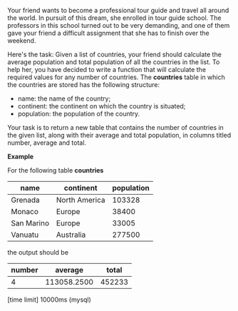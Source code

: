 Your friend wants to become a professional tour guide and travel all around the world. In pursuit of this dream, she enrolled in tour guide school. The professors in this school turned out to be very demanding, and one of them gave your friend a difficult assignment that she has to finish over the weekend.

Here's the task: Given a list of countries, your friend should calculate the average population and total population of all the countries in the list. To help her, you have decided to write a function that will calculate the required values for any number of countries. The __countries__ table in which the countries are stored has the following structure:

* name: the name of the country;
* continent: the continent on which the country is situated;
* population: the population of the country.

Your task is to return a new table that contains the number of countries in the given list, along with their average and total population, in columns titled number, average and total.

__Example__

For the following table __countries__

|name	|continent|	population|
|---|---|---|
|Grenada|	North America|	103328|
|Monaco	|Europe|	38400|
|San Marino|	Europe|	33005|
|Vanuatu|	Australia|	277500|

the output should be

|number|	average|	total|
|---|---|---|
|4|	113058.2500|	452233|

[time limit] 10000ms (mysql)